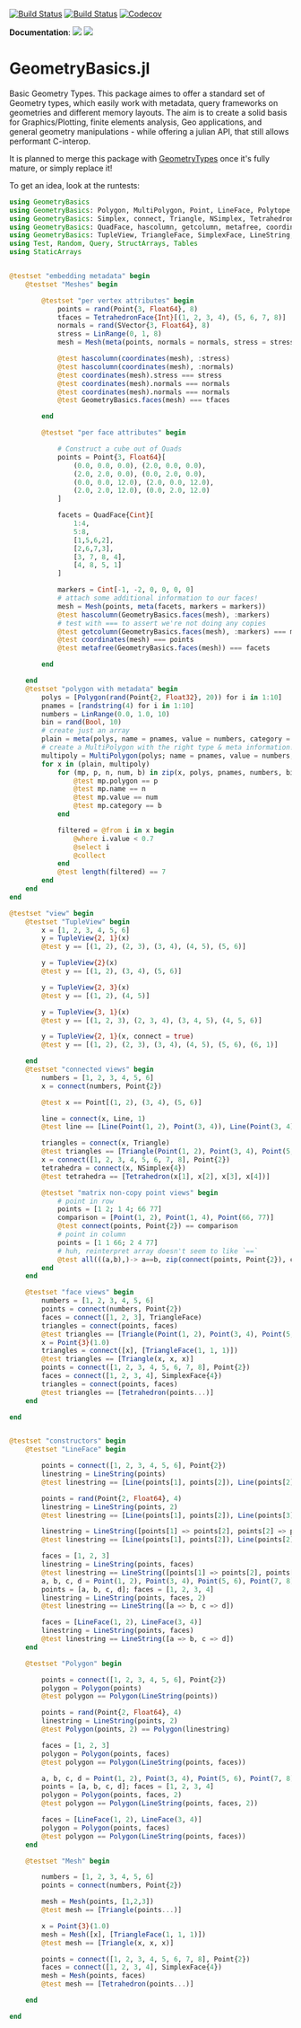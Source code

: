 
[![Build Status](https://api.travis-ci.org/SimonDanisch/GeometryBasics.jl.svg?branch=master)](https://travis-ci.com/SimonDanisch/GeometryBasics.jl)
[![Build Status](https://ci.appveyor.com/api/projects/status/github/SimonDanisch/GeometryBasics.jl?svg=true)](https://ci.appveyor.com/project/SimonDanisch/GeometryBasics-jl)
[![Codecov](https://codecov.io/gh/SimonDanisch/GeometryBasics.jl/branch/master/graph/badge.svg)](https://codecov.io/gh/SimonDanisch/GeometryBasics.jl)

**Documentation**: [![][docs-stable-img]][docs-stable-url] [![][docs-master-img]][docs-master-url]

[docs-stable-img]: https://img.shields.io/badge/docs-stable-lightgrey.svg
[docs-stable-url]: http://juliageometry.github.io/GeometryBasics.jl/stable/
[docs-master-img]: https://img.shields.io/badge/docs-dev-blue.svg
[docs-master-url]: http://juliageometry.github.io/GeometryBasics.jl

# GeometryBasics.jl

Basic Geometry Types.
This package aimes to offer a standard set of Geometry types, which easily work with metadata, query frameworks on geometries and different memory layouts.
The aim is to create a solid basis for Graphics/Plotting, finite elements analysis, Geo applications, and general geometry manipulations - while offering a julian API, that still allows performant C-interop.


It is planned to merge this package with [GeometryTypes](https://github.com/JuliaGeometry/GeometryTypes.jl/) once it's fully mature, or simply replace it!

To get an idea, look at the runtests:

```julia
using GeometryBasics
using GeometryBasics: Polygon, MultiPolygon, Point, LineFace, Polytope, Line
using GeometryBasics: Simplex, connect, Triangle, NSimplex, Tetrahedron
using GeometryBasics: QuadFace, hascolumn, getcolumn, metafree, coordinates, TetrahedronFace
using GeometryBasics: TupleView, TriangleFace, SimplexFace, LineString, Mesh, meta
using Test, Random, Query, StructArrays, Tables
using StaticArrays


@testset "embedding metadata" begin
    @testset "Meshes" begin

        @testset "per vertex attributes" begin
            points = rand(Point{3, Float64}, 8)
            tfaces = TetrahedronFace{Int}[(1, 2, 3, 4), (5, 6, 7, 8)]
            normals = rand(SVector{3, Float64}, 8)
            stress = LinRange(0, 1, 8)
            mesh = Mesh(meta(points, normals = normals, stress = stress), tfaces)

            @test hascolumn(coordinates(mesh), :stress)
            @test hascolumn(coordinates(mesh), :normals)
            @test coordinates(mesh).stress === stress
            @test coordinates(mesh).normals === normals
            @test coordinates(mesh).normals === normals
            @test GeometryBasics.faces(mesh) === tfaces

        end

        @testset "per face attributes" begin

            # Construct a cube out of Quads
            points = Point{3, Float64}[
                (0.0, 0.0, 0.0), (2.0, 0.0, 0.0),
                (2.0, 2.0, 0.0), (0.0, 2.0, 0.0),
                (0.0, 0.0, 12.0), (2.0, 0.0, 12.0),
                (2.0, 2.0, 12.0), (0.0, 2.0, 12.0)
            ]

            facets = QuadFace{Cint}[
                1:4,
                5:8,
                [1,5,6,2],
                [2,6,7,3],
                [3, 7, 8, 4],
                [4, 8, 5, 1]
            ]

            markers = Cint[-1, -2, 0, 0, 0, 0]
            # attach some additional information to our faces!
            mesh = Mesh(points, meta(facets, markers = markers))
            @test hascolumn(GeometryBasics.faces(mesh), :markers)
            # test with === to assert we're not doing any copies
            @test getcolumn(GeometryBasics.faces(mesh), :markers) === markers
            @test coordinates(mesh) === points
            @test metafree(GeometryBasics.faces(mesh)) === facets

        end

    end
    @testset "polygon with metadata" begin
        polys = [Polygon(rand(Point{2, Float32}, 20)) for i in 1:10]
        pnames = [randstring(4) for i in 1:10]
        numbers = LinRange(0.0, 1.0, 10)
        bin = rand(Bool, 10)
        # create just an array
        plain = meta(polys, name = pnames, value = numbers, category = bin)
        # create a MultiPolygon with the right type & meta information!
        multipoly = MultiPolygon(polys; name = pnames, value = numbers, category = bin)
        for x in (plain, multipoly)
            for (mp, p, n, num, b) in zip(x, polys, pnames, numbers, bin)
                @test mp.polygon == p
                @test mp.name == n
                @test mp.value == num
                @test mp.category == b
            end

            filtered = @from i in x begin
                @where i.value < 0.7
                @select i
                @collect
            end
            @test length(filtered) == 7
        end
    end
end

@testset "view" begin
    @testset "TupleView" begin
        x = [1, 2, 3, 4, 5, 6]
        y = TupleView{2, 1}(x)
        @test y == [(1, 2), (2, 3), (3, 4), (4, 5), (5, 6)]

        y = TupleView{2}(x)
        @test y == [(1, 2), (3, 4), (5, 6)]

        y = TupleView{2, 3}(x)
        @test y == [(1, 2), (4, 5)]

        y = TupleView{3, 1}(x)
        @test y == [(1, 2, 3), (2, 3, 4), (3, 4, 5), (4, 5, 6)]

        y = TupleView{2, 1}(x, connect = true)
        @test y == [(1, 2), (2, 3), (3, 4), (4, 5), (5, 6), (6, 1)]

    end
    @testset "connected views" begin
        numbers = [1, 2, 3, 4, 5, 6]
        x = connect(numbers, Point{2})

        @test x == Point[(1, 2), (3, 4), (5, 6)]

        line = connect(x, Line, 1)
        @test line == [Line(Point(1, 2), Point(3, 4)), Line(Point(3, 4), Point(5, 6))]

        triangles = connect(x, Triangle)
        @test triangles == [Triangle(Point(1, 2), Point(3, 4), Point(5, 6))]
        x = connect([1, 2, 3, 4, 5, 6, 7, 8], Point{2})
        tetrahedra = connect(x, NSimplex{4})
        @test tetrahedra == [Tetrahedron(x[1], x[2], x[3], x[4])]

        @testset "matrix non-copy point views" begin
            # point in row
            points = [1 2; 1 4; 66 77]
            comparison = [Point(1, 2), Point(1, 4), Point(66, 77)]
            @test connect(points, Point{2}) == comparison
            # point in column
            points = [1 1 66; 2 4 77]
            # huh, reinterpret array doesn't seem to like `==`
            @test all(((a,b),)-> a==b, zip(connect(points, Point{2}), comparison))
        end
    end

    @testset "face views" begin
        numbers = [1, 2, 3, 4, 5, 6]
        points = connect(numbers, Point{2})
        faces = connect([1, 2, 3], TriangleFace)
        triangles = connect(points, faces)
        @test triangles == [Triangle(Point(1, 2), Point(3, 4), Point(5, 6))]
        x = Point{3}(1.0)
        triangles = connect([x], [TriangleFace(1, 1, 1)])
        @test triangles == [Triangle(x, x, x)]
        points = connect([1, 2, 3, 4, 5, 6, 7, 8], Point{2})
        faces = connect([1, 2, 3, 4], SimplexFace{4})
        triangles = connect(points, faces)
        @test triangles == [Tetrahedron(points...)]
    end

end


@testset "constructors" begin
    @testset "LineFace" begin

        points = connect([1, 2, 3, 4, 5, 6], Point{2})
        linestring = LineString(points)
        @test linestring == [Line(points[1], points[2]), Line(points[2], points[3])]

        points = rand(Point{2, Float64}, 4)
        linestring = LineString(points, 2)
        @test linestring == [Line(points[1], points[2]), Line(points[3], points[4])]

        linestring = LineString([points[1] => points[2], points[2] => points[3]])
        @test linestring == [Line(points[1], points[2]), Line(points[2], points[3])]

        faces = [1, 2, 3]
        linestring = LineString(points, faces)
        @test linestring == LineString([points[1] => points[2], points[2] => points[3]])
        a, b, c, d = Point(1, 2), Point(3, 4), Point(5, 6), Point(7, 8)
        points = [a, b, c, d]; faces = [1, 2, 3, 4]
        linestring = LineString(points, faces, 2)
        @test linestring == LineString([a => b, c => d])

        faces = [LineFace(1, 2), LineFace(3, 4)]
        linestring = LineString(points, faces)
        @test linestring == LineString([a => b, c => d])
    end

    @testset "Polygon" begin

        points = connect([1, 2, 3, 4, 5, 6], Point{2})
        polygon = Polygon(points)
        @test polygon == Polygon(LineString(points))

        points = rand(Point{2, Float64}, 4)
        linestring = LineString(points, 2)
        @test Polygon(points, 2) == Polygon(linestring)

        faces = [1, 2, 3]
        polygon = Polygon(points, faces)
        @test polygon == Polygon(LineString(points, faces))

        a, b, c, d = Point(1, 2), Point(3, 4), Point(5, 6), Point(7, 8)
        points = [a, b, c, d]; faces = [1, 2, 3, 4]
        polygon = Polygon(points, faces, 2)
        @test polygon == Polygon(LineString(points, faces, 2))

        faces = [LineFace(1, 2), LineFace(3, 4)]
        polygon = Polygon(points, faces)
        @test polygon == Polygon(LineString(points, faces))
    end

    @testset "Mesh" begin

        numbers = [1, 2, 3, 4, 5, 6]
        points = connect(numbers, Point{2})

        mesh = Mesh(points, [1,2,3])
        @test mesh == [Triangle(points...)]

        x = Point{3}(1.0)
        mesh = Mesh([x], [TriangleFace(1, 1, 1)])
        @test mesh == [Triangle(x, x, x)]

        points = connect([1, 2, 3, 4, 5, 6, 7, 8], Point{2})
        faces = connect([1, 2, 3, 4], SimplexFace{4})
        mesh = Mesh(points, faces)
        @test mesh == [Tetrahedron(points...)]

    end

end
```
